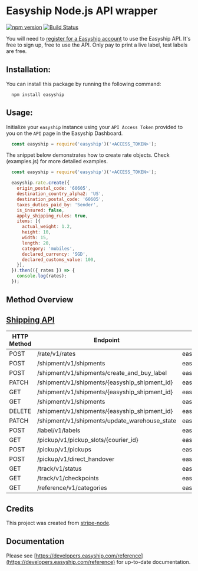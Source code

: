 # Easyship Node.js API wrapper
[![npm version](https://badge.fury.io/js/easyship.svg)](https://badge.fury.io/js/easyship)
[![Build Status](https://travis-ci.org/dplewis/easyship-node.svg?branch=add-travis-ci)](https://travis-ci.org/dplewis/easyship-node)

You will need to [register for a Easyship account](https://easyship.com/) to use the Easyship API. It's free to sign up, free to use the API. Only pay to print a live label, test labels are free.

## Installation:
You can install this package by running the following command:
```shell
  npm install easyship
```

## Usage:

Initialize your `easyship` instance using your `API Access Token` provided to you on the `API` page in the Easyship Dashboard.

```js
  const easyship = require('easyship')('<ACCESS_TOKEN>');
```
The snippet below demonstrates how to create rate objects. Check (examples.js) for more detailed examples.

```js
  const easyship = require('easyship')('<ACCESS_TOKEN>');

  easyship.rate.create({
    origin_postal_code: '60605',
    destination_country_alpha2: 'US',
    destination_postal_code: '60605',
    taxes_duties_paid_by: 'Sender',
    is_insured: false,
    apply_shipping_rules: true,
    items: [{
      actual_weight: 1.2,
      height: 10,
      width: 15,
      length: 20,
      category: 'mobiles',
      declared_currency: 'SGD',
      declared_customs_value: 100,
    }],
  }).then(({ rates }) => {
    console.log(rates);
  });
```

## Method Overview

## [Shipping API](https://developers.easyship.com/reference)

HTTP Method | Endpoint                                      | Methods
----------- | --------------------------------------------- | ----------------------------
POST        | /rate/v1/rates                                | easyship.rate.create()
POST        | /shipment/v1/shipments                        | easyship.shipment.create()
POST        | /shipment/v1/shipments/create_and_buy_label   | easyship.shipment.createLabel()
PATCH       | /shipment/v1/shipments/{easyship_shipment_id} | easyship.shipment.update()
GET         | /shipment/v1/shipments/{easyship_shipment_id} | easyship.shipment.retrieve()
GET         | /shipment/v1/shipments                        | easyship.shipment.list()
DELETE      | /shipment/v1/shipments/{easyship_shipment_id} | easyship.shipment.del()
PATCH       | /shipment/v1/shipments/update_warehouse_state | easyship.shipment.updateWarehouse()
POST        | /label/v1/labels                              | easyship.label.create()
GET         | /pickup/v1/pickup_slots/{courier_id}          | easyship.pickup.retrieve()
POST        | /pickup/v1/pickups                            | easyship.pickup.create()
POST        | /pickup/v1/direct_handover                    | easyship.pickup.directHandover()
GET         | /track/v1/status                              | easyship.track.status()
GET         | /track/v1/checkpoints                         | easyship.track.checkpoints()
GET         | /reference/v1/categories                      | easyship.categories.list()

## Credits

This project was created from [stripe-node](https://github.com/stripe/stripe-node).

## Documentation

Please see [https://developers.easyship.com/reference](https://developers.easyship.com/reference) for up-to-date documentation.
